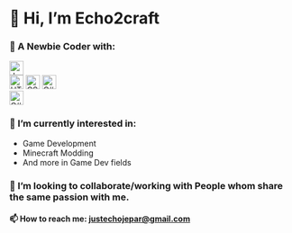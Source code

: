 # 👋 Hi, I’m Echo2craft
### 🌱 A Newbie Coder with:

<p align="left">
<img src="https://img.shields.io/badge/1_Year_or_More-Java-ED8B00?style=for-the-badge&labelColor=282C34" alt="Java Exp Logo" title="Java" height="25"/></br>
<img src="https://img.shields.io/badge/2_Months_or_More-HTML5-D13B3B?style=for-the-badge&labelColor=282C34" alt="HTML5 Exp Logo" title="HTML5" height="25"/>
<img src="https://img.shields.io/badge/CSS3-3590e6?style=for-the-badge" alt="CSS3 Exp Logo" title="CSS3" height="25"/>
<img src="https://img.shields.io/badge/C%23-8835e6?style=for-the-badge" alt="C# Exp Logo" title="C#" height="25"/></br>
<img src="https://img.shields.io/badge/&-Still_Learning_More-e2daeb?style=for-the-badge&labelColor=282C34" alt="C# Exp Logo" title="C#" height="25"/>
</p>

### 👀 I’m currently interested in:
- Game Development
- Minecraft Modding
- And more in Game Dev fields
### 💞️ I’m looking to collaborate/working with People whom share the same passion with me.
#### 📫 How to reach me: justechojepar@gmail.com

<!---
Echo2craft/Echo2craft is a ✨ special ✨ repository because its `README.md` (this file) appears on your GitHub profile.
You can click the Preview link to take a look at your changes.
--->
